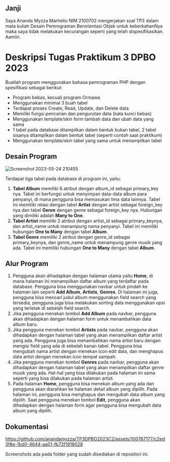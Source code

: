 ## Janji
Saya Ananda Myzza Marhelio NIM 2100702 mengerjakan soal TP3 dalam mata kuliah Desain Pemrograman Berorientasi Objek untuk keberkahanNya maka saya tidak melakukan kecurangan seperti yang telah dispesifikasikan. Aamiin.

# Deskripsi Tugas Praktikum 3 DPBO 2023
Buatlah program menggunakan bahasa pemrograman PHP dengan spesifikasi sebagai berikut:
* Program bebas, kecuali program Ormawa
* Menggunakan minimal 3 buah tabel
* Terdapat proses Create, Read, Update, dan Delete data
* Memiliki fungsi pencarian dan pengurutan data (kata kunci bebas)
* Menggunakan template/skin form tambah data dan ubah data yang sama
* 1 tabel pada database ditampilkan dalam bentuk bukan tabel, 2 tabel sisanya ditampilkan dalam bentuk tabel (seperti contoh saat praktikum)
* Menggunakan template/skin tabel yang sama untuk menampilkan tabel

## Desain Program
![Screenshot 2023-05-24 210455](https://github.com/anandamyzza/TP3DPBO2023/assets/100767177/ef3638ad-2b96-49b6-8481-54fc66da4ffa)

Terdapat tiga tabel pada database di program ini, yaitu:
1. **Tabel Album** memiliki 6 atribut dengan album_id sebagai primary_key nya. Tabel ini berfungsi untuk menyimpan data-data album para penyanyi, di mana pengguna bisa memasukan lima data lainnya. Tabel ini memiliki relasi dengan tabel **Artist** dengan artist sebagai foreign_key nya dan tabel **Genre** dengan genre sebagai foreign_key nya. Hubungan yang dimiliki adalah __Many to One__.
2. **Tabel Artist** memiliki 2 atribut dengan artist_id sebagai primary_keynya, dan artist_name untuk menampung nama penyanyi. Tabel ini memiliki hubungan __One to Many__ dengan tabel **Album**.
3. **Tabel Genre** memiliki 2 atribut dengan genre_id sebagai primary_keynya, dan genre_name untuk menampung genre musik yang ada. Tabel ini memiliki hubungan __One to Many__ dengan tabel **Album**.

## Alur Program
1. Pengguna akan dihadapkan dengan halaman utama yaitu **Home**, di mana halaman ini menampilkan daftar album yang terdaftar pada database. Pengguna bisa menggunakan navbar untuk pindah ke halaman lain seperti **Add Album**, **Artists**, **Genres**. Di halaman ini juga, pengguna bisa mencari judul album menggunakan field search yang tersedia, pengguna juga bisa melakukan sorting data menggunakan opsi yang terletak di sebelah field search.
2. Jika pengguna menekan tombol **Add Album** pada navbar, pengguna akan dihadapkan dengan halaman form untuk menambahkan data album baru.
3. Jika pengguna menekan tombol **Artists** pada navbar, pengguna akan dihadapkan dengan halaman tabel yang akan menampilkan daftar artist yang ada. Pengguna juga bisa menambahkan nama artist baru dengan mengisi field yang ada di sebelah kanan tabel. Pengguna bisa mengubah nama artist dengan menekan icon edit data, dan menghapus data artist dengan menekan icon tempat sampah.
4. Jika pengguna menekan tombol **Genres** pada navbar, pengguna akan dihadapkan dengan halaman tabel yang akan menampilkan daftar genre musik yang ada. Hal-hal yang bisa dilakukan pada halaman ini sama seperti yang bisa dilakukan pada halaman artist.
5. Pada halaman **Home**, pengguna bisa menekan album yang ada dan pengguna akan diarahkan ke halaman detail album yang dipilih. Pada halaman ini, pengguna bisa menghapus dan mengubah data album yang dipilih. Saat pengguna menekan tombol **Edit**, pengguna akan dihadapkan dengan halaman form agar pengguna bisa mengubah data album yang dipilih.

## Dokumentasi
https://github.com/anandamyzza/TP3DPBO2023C2/assets/100767177/c2ed3f8e-1bd0-4644-aa01-fb72f1918028

Screenshots ada pada folder yang sudah disediakan di repositori ini.
